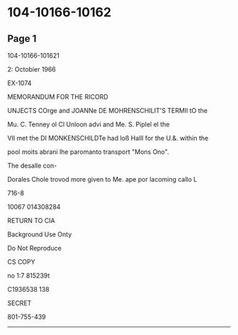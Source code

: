 # 104-10166-10162

## Page 1

104-10166-101621

2: Octobier 1966

EX-1074

MEMORANDUM FOR THE RICORD

UNJECTS COrge and JOANNe DE MOHRENSCHILIT'S TERMIl tO the

Mu. C. Tenney ol Cl Unloon advi and Me. S. Piplel el the

VIl met the DI MONKENSCHILDTe had loß Halll for the U.&. within the

pool moits abrani lhe paromanto transport "Mons Ono".

The desalle con-

Dorales Chole trovod more given to Me. ape por lacoming callo L

716-8

10067 014308284

RETURN TO CIA

Background Use Onty

Do Not Reproduce

CS COPY

no 1:7 815239t

C1936538 138

SECRET

801-755-439

---

